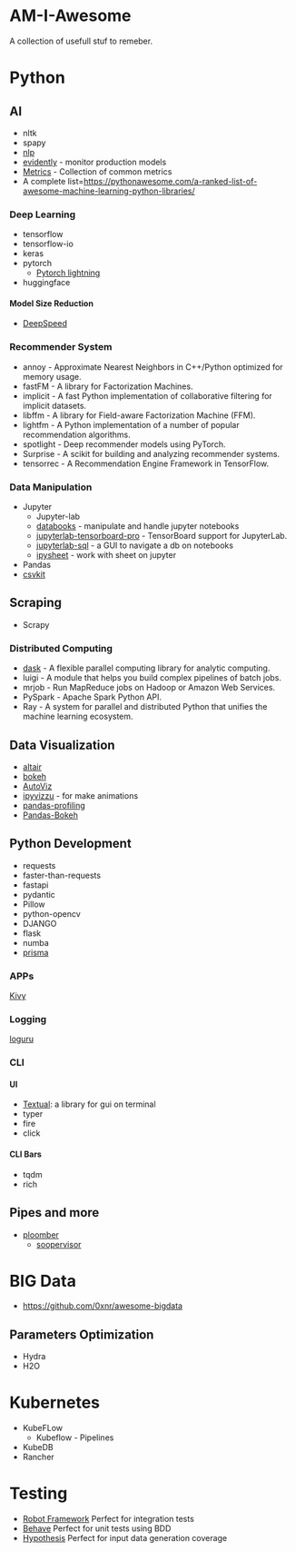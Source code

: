 # AM-I-Awesome
A collection of usefull stuf to remeber.

# Python

## AI
- nltk
- spapy
- [nlp](https://github.com/keon/awesome-nlp#user-content-python)
- [evidently](https://github.com/evidentlyai/evidently) - monitor production models
- [Metrics](https://github.com/benhamner/Metrics) - Collection of common metrics
- A complete list=https://pythonawesome.com/a-ranked-list-of-awesome-machine-learning-python-libraries/

### Deep Learning
- tensorflow
- tensorflow-io
- keras
- pytorch
  - [Pytorch lightning](https://pytorch-lightning.readthedocs.io/en/latest/)
- huggingface

#### Model Size Reduction
- [DeepSpeed](https://github.com/microsoft/DeepSpeed)

### Recommender System
- annoy - Approximate Nearest Neighbors in C++/Python optimized for memory usage.
- fastFM - A library for Factorization Machines.
- implicit - A fast Python implementation of collaborative filtering for implicit datasets.
- libffm - A library for Field-aware Factorization Machine (FFM).
- lightfm - A Python implementation of a number of popular recommendation algorithms.
- spotlight - Deep recommender models using PyTorch.
- Surprise - A scikit for building and analyzing recommender systems.
- tensorrec - A Recommendation Engine Framework in TensorFlow.

### Data Manipulation
- Jupyter
  - Jupyter-lab
  - [databooks](https://github.com/datarootsio/databooks) - manipulate and handle jupyter notebooks
  - [jupyterlab-tensorboard-pro](https://github.com/HFAiLab/jupyterlab_tensorboard_pro) - TensorBoard support for JupyterLab.
  - [jupyterlab-sql](https://github.com/pbugnion/jupyterlab-sql) - a GUI to navigate a db on notebooks
  - [ipysheet](https://github.com/QuantStack/ipysheet/) - work with sheet on jupyter 
- Pandas
- [csvkit](https://csvkit.readthedocs.io)


## Scraping
- Scrapy
  
### Distributed Computing
- [dask](https://www.dask.org/) - A flexible parallel computing library for analytic computing.
- luigi - A module that helps you build complex pipelines of batch jobs.
- mrjob - Run MapReduce jobs on Hadoop or Amazon Web Services.
- PySpark - Apache Spark Python API.
- Ray - A system for parallel and distributed Python that unifies the machine learning ecosystem.

## Data Visualization
- [altair](https://github.com/altair-viz/altair)
- [bokeh](https://bokeh.org/)
- [AutoViz](https://github.com/AutoViML/AutoViz)
- [ipyvizzu](https://github.com/vizzuhq/ipyvizzu) - for make animations
- [pandas-profiling]()
- [Pandas-Bokeh](https://github.com/PatrikHlobil/Pandas-Bokeh)


## Python Development
- requests
- faster-than-requests
- fastapi
- pydantic
- Pillow
- python-opencv
- DJANGO 
- flask
- numba
- [prisma](https://github.com/RobertCraigie/prisma-client-py)

### APPs
[Kivy](https://kivy.org/)

### Logging
[loguru](https://github.com/Delgan/loguru)

### CLI
#### UI
- [Textual](https://github.com/Textualize/textual): a library for gui on terminal
- typer
- fire
- click

#### CLI Bars
- tqdm
- rich
## Pipes and more
- [ploomber](https://ploomber.io/)
  - [soopervisor](https://github.com/ploomber/soopervisor)

# BIG Data
- https://github.com/0xnr/awesome-bigdata

## Parameters Optimization
- Hydra
- H2O

# Kubernetes
- KubeFLow
  - Kubeflow - Pipelines
- KubeDB
- Rancher

# Testing
- [Robot Framework](https://robotframework.org/?tab=0#getting-started) Perfect for integration tests
- [Behave](https://behave.readthedocs.io/en/stable/tutorial.html) Perfect for unit tests using BDD
- [Hypothesis](https://hypothesis.readthedocs.io/en/latest/quickstart.html) Perfect for input data generation coverage


